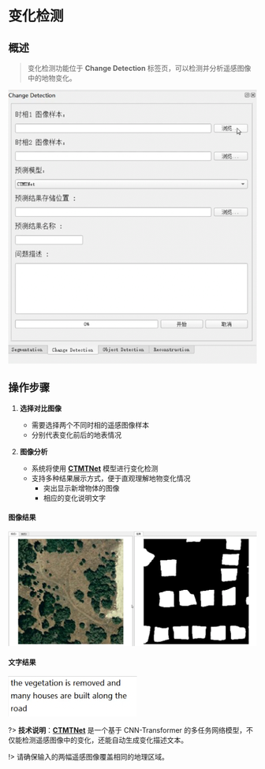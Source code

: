 # 变化检测

## 概述

> 变化检测功能位于 **Change Detection** 标签页，可以检测并分析遥感图像中的地物变化。

![界面](../change-detection.png)

## 操作步骤

1. **选择对比图像**
   - 需要选择两个不同时相的遥感图像样本
   - 分别代表变化前后的地表情况

2. **图像分析**
   - 系统将使用 [**CTMTNet**](https://ieeexplore.ieee.org/document/10740028) 模型进行变化检测
   - 支持多种结果展示方式，便于直观理解地物变化情况
      - 突出显示新增物体的图像
      - 相应的变化说明文字

<!-- tabs:start -->

#### **图像结果**

![图像结果](../change-detection_result.png)

#### **文字结果**

![文字结果](../change-detection_caption.png)

<!-- tabs:end -->

?> **技术说明**：[**CTMTNet**](https://ieeexplore.ieee.org/document/10740028) 是一个基于 CNN-Transformer 的多任务网络模型，不仅能检测遥感图像中的变化，还能自动生成变化描述文本。

!> 请确保输入的两幅遥感图像覆盖相同的地理区域。